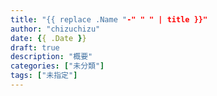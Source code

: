 ```yaml
---
title: "{{ replace .Name "-" " " | title }}"
author: "chizuchizu"
date: {{ .Date }}
draft: true
description: "概要"
categories: ["未分類"]
tags: ["未指定"]
---
```


